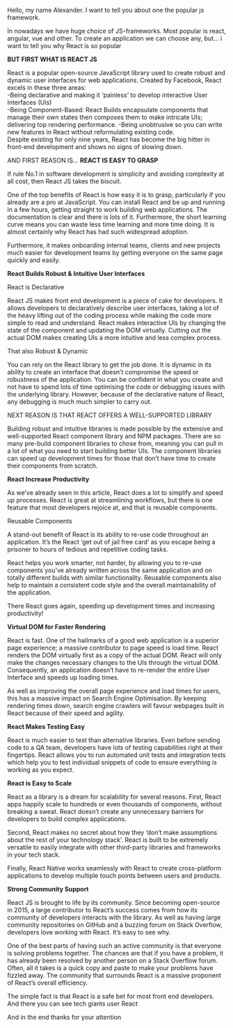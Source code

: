 Hello, my name Alexander. I want to tell you about one the popular js framework.

In nowadays we have huge choice of JS-frameworks. Most popular is react, angular, vue and other.
To create an application we can choose any, but... 
i want to tell you why React is so popular

<b>BUT FIRST WHAT IS REACT JS</b>

React is a popular open-source JavaScript library used to create robust and dynamic user interfaces for web applications. Created by Facebook, React excels in these three areas:<br>
-Being declarative and making it ‘painless’ to develop interactive User Interfaces (UIs)<br>
-Being Component-Based: React Builds encapsulate components that manage their own states then composes them to make intricate UIs; delivering top rendering performance.
-Being unobtrusive so you can write new features in React without reformulating existing code.<br>
Despite existing for only nine years, React has become the big hitter in front-end development and shows no signs of slowing down.

AND FIRST REASON IS...
<b>REACT IS EASY TO GRASP</b>

If rule No.1 in software development is simplicity and avoiding complexity at all cost, then React JS takes the biscuit.

One of the top benefits of React is how easy it is to grasp, particularly if you already are a pro at JavaScript. You can install React and be up and running in a few hours, getting straight to work building web applications. The documentation is clear and there is lots of it. Furthermore, the short learning curve means you can waste less time learning and more time doing. It is almost certainly why React has had such widespread adoption.

Furthermore, it makes onboarding internal teams, clients and new projects much easier for development teams by getting everyone on the same page quickly and easily.


<b>React Builds Robust & Intuitive User Interfaces</b>

React is Declarative

React JS makes front end development is a piece of cake for developers. It allows developers to declaratively describe user interfaces, taking a lot of the heavy lifting out of the coding process while making the code more simple to read and understand. React makes interactive UIs by changing the state of the component and updating the DOM virtually. Cutting out the actual DOM makes creating UIs a more intuitive and less complex process.

That also Robust & Dynamic

You can rely on the React library to get the job done. It is dynamic in its ability to create an interface that doesn’t compromise the speed or robustness of the application. You can be confident in what you create and not have to spend lots of time optimising the code or debugging issues with the underlying library. However, because of the declarative nature of React, any debugging is much much simpler to carry out.

NEXT REASON IS THAT REACT OFFERS A WELL-SUPPORTED LIBRARY

Building robust and intuitive libraries is made possible by the extensive and well-supported React component library and NPM packages. There are so many pre-build component libraries to chose from, meaning you can pull in a lot of what you need to start building better UIs. The component libraries can speed up development times for those that don’t have time to create their components from scratch.

<b>React Increase Productivity</b>

As we’ve already seen in this article, React does a lot to simplify and speed up processes. React is great at streamlining workflows, but there is one feature that most developers rejoice at, and that is reusable components.

Reusable Components

A stand-out benefit of React is its ability to re-use code throughout an application. It’s the React ‘get out of jail free card’ as you escape being a prisoner to hours of tedious and repetitive coding tasks.

React helps you work smarter, not harder, by allowing you to re-use components you’ve already written across the same application and on totally different builds with similar functionality. Reusable components also help to maintain a consistent code style and the overall maintainability of the application.

There React goes again, speeding up development times and increasing productivity!

<b>Virtual DOM for Faster Rendering</b>

React is fast. One of the hallmarks of a good web application is a superior page experience; a massive contributor to page speed is load time. React renders the DOM virtually first as a copy of the actual DOM. React will only make the changes necessary changes to the UIs through the virtual DOM. Consequently, an application doesn’t have to re-render the entire User Interface and speeds up loading times.

As well as improving the overall page experience and load times for users, this has a massive impact on Search Engine Optimisation. By keeping rendering times down, search engine crawlers will favour webpages built in React because of their speed and agility.

<b>React Makes Testing Easy</b>

React is much easier to test than alternative libraries. Even before sending code to a QA team, developers have lots of testing capabilities right at their fingertips. React allows you to run automated unit tests and integration tests which help you to test individual snippets of code to ensure everything is working as you expect.

<b>React is Easy to Scale</b>

React as a library is a dream for scalability for several reasons. First, React apps happily scale to hundreds or even thousands of components, without breaking a sweat. React doesn’t create any unnecessary barriers for developers to build complex applications.

Second, React makes no secret about how they ‘don’t make assumptions about the rest of your technology stack’. React is built to be extremely versatile to easily integrate with other third-party libraries and frameworks in your tech stack. 

Finally, React Native works seamlessly with React to create cross-platform applications to develop multiple touch points between users and products.

<b>Strong Community Support</b>

React JS is brought to life by its community. Since becoming open-source in 2015, a large contributor to React’s success comes from how its community of developers interacts with the library. As well as having large community repositories on GitHub and a buzzing forum on Stack Overflow, developers love working with React. It’s easy to see why.

One of the best parts of having such an active community is that everyone is solving problems together. The chances are that if you have a problem, it has already been resolved by another person on a Stack Overflow forum. Often, all it takes is a quick copy and paste to make your problems have fizzled away. The community that surrounds React is a massive proponent of React’s overall efficiency.


The simple fact is that React is a safe bet for most front end developers. And there you can see tech giants user React

And in the end thanks for your attention 